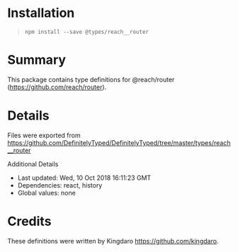# Installation
> `npm install --save @types/reach__router`

# Summary
This package contains type definitions for @reach/router (https://github.com/reach/router).

# Details
Files were exported from https://github.com/DefinitelyTyped/DefinitelyTyped/tree/master/types/reach__router

Additional Details
 * Last updated: Wed, 10 Oct 2018 16:11:23 GMT
 * Dependencies: react, history
 * Global values: none

# Credits
These definitions were written by Kingdaro <https://github.com/kingdaro>.
